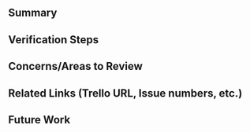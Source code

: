## Summary
## Verification Steps
## Concerns/Areas to Review
## Related Links (Trello URL, Issue numbers, etc.)
## Future Work